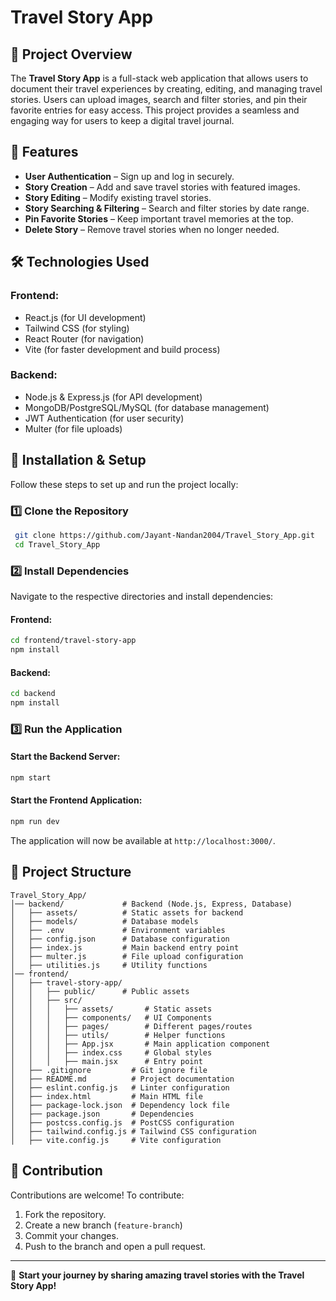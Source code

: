 # Travel Story App

## 📌 Project Overview
The **Travel Story App** is a full-stack web application that allows users to document their travel experiences by creating, editing, and managing travel stories. Users can upload images, search and filter stories, and pin their favorite entries for easy access. This project provides a seamless and engaging way for users to keep a digital travel journal.

## 🎯 Features
- **User Authentication** – Sign up and log in securely.
- **Story Creation** – Add and save travel stories with featured images.
- **Story Editing** – Modify existing travel stories.
- **Story Searching & Filtering** – Search and filter stories by date range.
- **Pin Favorite Stories** – Keep important travel memories at the top.
- **Delete Story** – Remove travel stories when no longer needed.

## 🛠️ Technologies Used
### **Frontend:**
- React.js (for UI development)
- Tailwind CSS (for styling)
- React Router (for navigation)
- Vite (for faster development and build process)

### **Backend:**
- Node.js & Express.js (for API development)
- MongoDB/PostgreSQL/MySQL (for database management)
- JWT Authentication (for user security)
- Multer (for file uploads)

## 🚀 Installation & Setup
Follow these steps to set up and run the project locally:

### **1️⃣ Clone the Repository**
```sh
 git clone https://github.com/Jayant-Nandan2004/Travel_Story_App.git
 cd Travel_Story_App
```

### **2️⃣ Install Dependencies**
Navigate to the respective directories and install dependencies:

#### **Frontend:**
```sh
cd frontend/travel-story-app
npm install
```

#### **Backend:**
```sh
cd backend
npm install
```

### **3️⃣ Run the Application**
#### **Start the Backend Server:**
```sh
npm start
```
#### **Start the Frontend Application:**
```sh
npm run dev
```

The application will now be available at `http://localhost:3000/`.

## 📂 Project Structure
```
Travel_Story_App/
│── backend/             # Backend (Node.js, Express, Database)
│   ├── assets/          # Static assets for backend
│   ├── models/          # Database models
│   ├── .env             # Environment variables
│   ├── config.json      # Database configuration
│   ├── index.js         # Main backend entry point
│   ├── multer.js        # File upload configuration
│   ├── utilities.js     # Utility functions
│── frontend/
│   ├── travel-story-app/
│   │   ├── public/      # Public assets
│   │   ├── src/
│   │   │   ├── assets/       # Static assets
│   │   │   ├── components/   # UI Components
│   │   │   ├── pages/        # Different pages/routes
│   │   │   ├── utils/        # Helper functions
│   │   │   ├── App.jsx       # Main application component
│   │   │   ├── index.css     # Global styles
│   │   │   ├── main.jsx      # Entry point
│   ├── .gitignore         # Git ignore file
│   ├── README.md          # Project documentation
│   ├── eslint.config.js   # Linter configuration
│   ├── index.html         # Main HTML file
│   ├── package-lock.json  # Dependency lock file
│   ├── package.json       # Dependencies
│   ├── postcss.config.js  # PostCSS configuration
│   ├── tailwind.config.js # Tailwind CSS configuration
│   ├── vite.config.js     # Vite configuration
```

## 🤝 Contribution
Contributions are welcome! To contribute:
1. Fork the repository.
2. Create a new branch (`feature-branch`)
3. Commit your changes.
4. Push to the branch and open a pull request.


---
🚀 **Start your journey by sharing amazing travel stories with the Travel Story App!**

